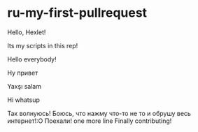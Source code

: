 # ru-my-first-pullrequest

Hello, Hexlet!

Its my scripts in this rep!



Hello everybody!

Ну привет

Yaxşı salam

Hi whatsup

Так волнуюсь! Боюсь, что нажму что-то не то и обрушу весь интернет!:О
Поехали!
one more line
Finally contributing!
